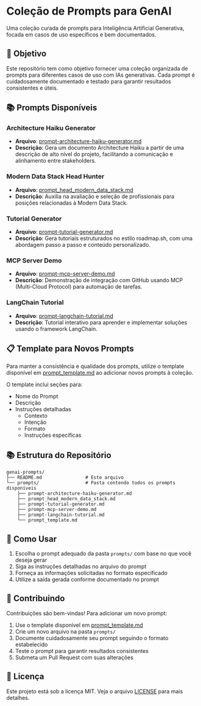 # Coleção de Prompts para GenAI

Uma coleção curada de prompts para Inteligência Artificial Generativa, focada em casos de uso específicos e bem documentados.

## 🎯 Objetivo

Este repositório tem como objetivo fornecer uma coleção organizada de prompts para diferentes casos de uso com IAs generativas. Cada prompt é cuidadosamente documentado e testado para garantir resultados consistentes e úteis.

## 📚 Prompts Disponíveis

### Architecture Haiku Generator
- **Arquivo**: [prompt-architecture-haiku-generator.md](prompts/prompt-architecture-haiku-generator.md)
- **Descrição**: Gera um documento Architecture Haiku a partir de uma descrição de alto nível do projeto, facilitando a comunicação e alinhamento entre stakeholders.

### Modern Data Stack Head Hunter
- **Arquivo**: [prompt_head_modern_data_stack.md](prompts/prompt_head_modern_data_stack.md)
- **Descrição**: Auxilia na avaliação e seleção de profissionais para posições relacionadas à Modern Data Stack.

### Tutorial Generator
- **Arquivo**: [prompt-tutorial-generator.md](prompts/prompt-tutorial-generator.md)
- **Descrição**: Gera tutoriais estruturados no estilo roadmap.sh, com uma abordagem passo a passo e conteúdo personalizado.

### MCP Server Demo
- **Arquivo**: [prompt-mcp-server-demo.md](prompts/prompt-mcp-server-demo.md)
- **Descrição**: Demonstração de integração com GitHub usando MCP (Multi-Cloud Protocol) para automação de tarefas.

### LangChain Tutorial
- **Arquivo**: [prompt-langchain-tutorial.md](prompts/prompt-langchain-tutorial.md)
- **Descrição**: Tutorial interativo para aprender e implementar soluções usando o framework LangChain.

## 📋 Template para Novos Prompts

Para manter a consistência e qualidade dos prompts, utilize o template disponível em [prompt_template.md](prompts/prompt_template.md) ao adicionar novos prompts à coleção.

O template inclui seções para:
- Nome do Prompt
- Descrição
- Instruções detalhadas
  - Contexto
  - Intenção
  - Formato
  - Instruções específicas

## 📚 Estrutura do Repositório

```
genai-prompts/
├── README.md                # Este arquivo
└── prompts/                 # Pasta contendo todos os prompts disponíveis
    ├── prompt-architecture-haiku-generator.md
    ├── prompt_head_modern_data_stack.md
    ├── prompt-tutorial-generator.md
    ├── prompt-mcp-server-demo.md
    ├── prompt-langchain-tutorial.md
    └── prompt_template.md
```

## 🚀 Como Usar

1. Escolha o prompt adequado da pasta `prompts/` com base no que você deseja gerar
2. Siga as instruções detalhadas no arquivo do prompt
3. Forneça as informações solicitadas no formato especificado
4. Utilize a saída gerada conforme documentado no prompt

## 🤝 Contribuindo

Contribuições são bem-vindas! Para adicionar um novo prompt:

1. Use o template disponível em [prompt_template.md](prompts/prompt_template.md)
2. Crie um novo arquivo na pasta `prompts/`
3. Documente cuidadosamente seu prompt seguindo o formato estabelecido
4. Teste o prompt para garantir resultados consistentes
5. Submeta um Pull Request com suas alterações

## 📜 Licença

Este projeto está sob a licença MIT. Veja o arquivo [LICENSE](LICENSE) para mais detalhes.